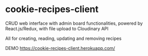 # cookie-recipes-client

CRUD web interface with admin board functionalities, powered by React.js/Redux, with file upload to Cloudinary API

All for creating, reading, updating and removing recipes

DEMO 
https://cookie-recipes-client.herokuapp.com/
